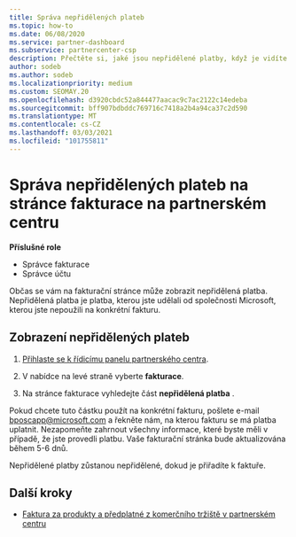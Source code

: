 ```yaml
---
title: Správa nepřidělených plateb
ms.topic: how-to
ms.date: 06/08/2020
ms.service: partner-dashboard
ms.subservice: partnercenter-csp
description: Přečtěte si, jaké jsou nepřidělené platby, když je vidíte na stránce fakturace na partnerském centru. Přečtěte si také, jak je použít na faktury.
author: sodeb
ms.author: sodeb
ms.localizationpriority: medium
ms.custom: SEOMAY.20
ms.openlocfilehash: d3920cbdc52a844477aacac9c7ac2122c14edeba
ms.sourcegitcommit: bff907bdbddc769716c7418a2b4a94ca37c2d590
ms.translationtype: MT
ms.contentlocale: cs-CZ
ms.lasthandoff: 03/03/2021
ms.locfileid: "101755811"
---
```

# <a name="manage-unallocated-payments-on-your-partner-center-billing-page"></a>Správa nepřidělených plateb na stránce fakturace na partnerském centru

**Příslušné role**

- Správce fakturace
- Správce účtu

Občas se vám na fakturační stránce může zobrazit nepřidělená platba. Nepřidělená platba je platba, kterou jste udělali od společnosti Microsoft, kterou jste nepoužili na konkrétní fakturu.

## <a name="to-view-your-unallocated-payments"></a>Zobrazení nepřidělených plateb

1. [Přihlaste se k řídicímu panelu partnerského centra](https://partner.microsoft.com/dashboard/home).

2. V nabídce na levé straně vyberte **fakturace**.

3. Na stránce fakturace vyhledejte část **nepřidělená platba** . 

Pokud chcete tuto částku použít na konkrétní fakturu, pošlete e-mail bposcapp@microsoft.com a řekněte nám, na kterou fakturu se má platba uplatnit. Nezapomeňte zahrnout všechny informace, které byste měli v případě, že jste provedli platbu. Vaše fakturační stránka bude aktualizována během 5-6 dnů. 

Nepřidělené platby zůstanou nepřidělené, dokud je přiřadíte k faktuře. 

## <a name="next-steps"></a>Další kroky

- [Faktura za produkty a předplatné z komerčního tržiště v partnerském centru](csp-commercial-marketplace-billing.md)